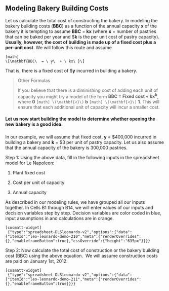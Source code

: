 ## Modeling Bakery Building Costs

Let us calculate the total cost of constructing the bakery. In modeling the bakery building costs (**BBC**) as a function of the annual capacity **x** of the bakery it is tempting to assume **BBC** = **kx** (where **x** = number of pastries that can be baked per year and $**k** is the per unit cost of pastry capacity). **Usually, however, the cost of building is made up of a fixed cost plus a per-unit cost**. We will follow this route and assume


```
[math]
\[\mathbf{BBC\  = \ y\  + \ kx\ }\]
```

That is, there is a fixed cost of $**y** incurred in building a bakery.

> Other Formulas
> 
> If you believe that there is a diminishing cost of adding each unit of capacity you might try a model of the form **BBC = Fixed cost + kx<sup>b</sup>**, where **0** 
> `
> [math]
> \(\mathbf{<}\)
> `
>  **b** 
> `
> [math]
> \(\mathbf{<}\)
> `
>  **1**. This will ensure that each additional unit of capacity will incur a smaller cost.

#### Let us now start building the model to determine whether opening the new bakery is a good idea. 

###  

In our example, we will assume that fixed cost, **y** = $400,000 incurred in building a bakery and **k** = $3 per unit of pastry capacity. Let us also assume that the annual capacity of the bakery is 300,000 pastries.

Step 1: Using the above data, fill in the following inputs in the spreadsheet model for Le Napoleon:

1.  Plant fixed cost

2.  Cost per unit of capacity

3.  Annual capacity

As described in our modeling rules, we have grouped all our inputs together. In Cells B1 through B14, we will enter values of our inputs and decision variables step by step. Decision variables are color coded in blue, input assumptions in and calculations are in orange.

```
[cosmatt-widget]
 {"type":"spreadsheet-DLSleonardo-v2","options":{"data":{"itemId":"leo-leonardo-demo-210","meta":{"renderOverrides":{},"enableframeButton":true},"cssOverride":{"height":"635px"}}}} 
```

Step 2: Now calculate the total cost of construction or the bakery building cost (BBC) using the above equation.  We will assume construction costs are paid on January 1st, 2012.

```
[cosmatt-widget]
 {"type":"spreadsheet-DLSleonardo-v2","options":{"data":{"itemId":"leo-leonardo-demo-211","meta":{"renderOverrides":{},"enableframeButton":true}}}} 
```
